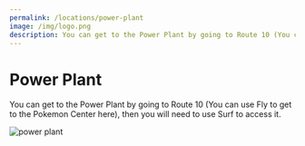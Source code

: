 ```yaml
---
permalink: /locations/power-plant
image: /img/logo.png
description: You can get to the Power Plant by going to Route 10 (You can use Fly to get to the Pokemon Center here), then you will need to use Surf to access it.
---
```


# Power Plant

You can get to the Power Plant by going to Route 10 (You can use Fly to get to
the Pokemon Center here), then you will need to use Surf to access it.

![power plant](https://i.imgur.com/4Z8vF1R.png)

